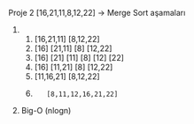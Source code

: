 Proje 2
[16,21,11,8,12,22] -> Merge Sort aşamaları

1. 
    1. [16,21,11]                [8,12,22]
    2.  [16] [21,11]           [8] [12,22]
    3.  [16] [21] [11]           [8] [12] [22]
    4.  [16]  [11,21]            [8] [12,22]
    5.    [11,16,21]              [8,12,22]
    6.        [8,11,12,16,21,22]

2. Big-O (nlogn)

